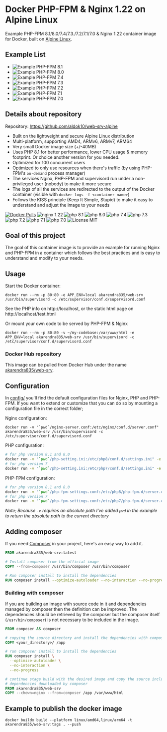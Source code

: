# Docker PHP-FPM & Nginx 1.22 on Alpine Linux
Example PHP-FPM 8.1/8.0/7.4/7.3./7.2/7.1/7.0 & Nginx 1.22 container image for Docker, built on [Alpine Linux](https://www.alpinelinux.org/).

## Example List
* ![Example PHP-FPM 8.1](https://github.com/aldok10/web-srv-alpine/tree/main/base-image/php-8.1)
* ![Example PHP-FPM 8.0](https://github.com/aldok10/web-srv-alpine/tree/main/base-image/php-8.0)
* ![Example PHP-FPM 7.4](https://github.com/aldok10/web-srv-alpine/tree/main/base-image/php-7.4)
* ![Example PHP-FPM 7.3](https://github.com/aldok10/web-srv-alpine/tree/main/base-image/php-7.3)
* ![Example PHP-FPM 7.2](https://github.com/aldok10/web-srv-alpine/tree/main/base-image/php-7.2)
* ![Example PHP-FPM 7.1](https://github.com/aldok10/web-srv-alpine/tree/main/base-image/php-7.1)
* ![Example PHP-FPM 7.0](https://github.com/aldok10/web-srv-alpine/tree/main/base-image/php-7.0)

## Details about repository
Repository: https://github.com/aldok10/web-srv-alpine

* Built on the lightweight and secure Alpine Linux distribution
* Multi-platform, supporting AMD4, ARMv6, ARMv7, ARM64
* Very small Docker image size (+/-40MB)
* Uses PHP 8.1 for better performance, lower CPU usage & memory footprint. Or choice another version for you needed.
* Optimized for 100 concurrent users
* Optimized to only use resources when there's traffic (by using PHP-FPM's `on-demand` process manager)
* The services Nginx, PHP-FPM and supervisord run under a non-privileged user (nobody) to make it more secure
* The logs of all the services are redirected to the output of the Docker container (visible with `docker logs -f <container name>`)
* Follows the KISS principle (Keep It Simple, Stupid) to make it easy to understand and adjust the image to your needs

[![Docker Pulls](https://img.shields.io/docker/pulls/akarendra835/web-srv.svg)](https://hub.docker.com/r/akarendra835/web-srv/)
![nginx 1.22](https://img.shields.io/badge/nginx-1.22-brightgreen.svg)
![php 8.1](https://img.shields.io/badge/php-8.1-brightgreen.svg)
![php 8.0](https://img.shields.io/badge/php-8.0-brightgreen.svg)
![php 7.4](https://img.shields.io/badge/php-7.4-brightgreen.svg)
![php 7.3](https://img.shields.io/badge/php-7.3-brightgreen.svg)
![php 7.2](https://img.shields.io/badge/php-7.2-brightgreen.svg)
![php 7.1](https://img.shields.io/badge/php-7.1-brightgreen.svg)
![php 7.0](https://img.shields.io/badge/php-7.0-brightgreen.svg)
![License MIT](https://img.shields.io/badge/license-MIT-blue.svg)

## Goal of this project
The goal of this container image is to provide an example for running Nginx and PHP-FPM in a container which follows
the best practices and is easy to understand and modify to your needs.

## Usage

Start the Docker container:

    docker run --rm -p 80:80 -e APP_ENV=local akarendra835/web-srv /usr/bin/supervisord -c /etc/supervisor/conf.d/supervisord.conf

See the PHP info on http://localhost, or the static html page on http://localhost/test.html

Or mount your own code to be served by PHP-FPM & Nginx

    docker run --rm -p 80:80 -v ~/my-codebase:/var/www/html -e APP_ENV=local akarendra835/web-srv /usr/bin/supervisord -c /etc/supervisor/conf.d/supervisord.conf

### Docker Hub repository
This image can be pulled from Docker Hub under the name [akarendra835/web-srv](https://hub.docker.com/r/akarendra835/web-srv).

## Configuration
In [config/](config/) you'll find the default configuration files for Nginx, PHP and PHP-FPM.
If you want to extend or customize that you can do so by mounting a configuration file in the correct folder;

Nginx configuration:

    docker run -v "`pwd`/nginx-server.conf:/etc/nginx/conf.d/server.conf" akarendra835/web-srv /usr/bin/supervisord -c /etc/supervisor/conf.d/supervisord.conf

PHP configuration:

```bash
# for php version 8.1 and 8.0
docker run -v "`pwd`/php-setting.ini:/etc/php8/conf.d/settings.ini" -e APP_ENV=local akarendra835/web-srv /usr/bin/supervisord -c /etc/supervisor/conf.d/supervisord.conf
# for php version 7
docker run -v "`pwd`/php-setting.ini:/etc/php7/conf.d/settings.ini" -e APP_ENV=local akarendra835/web-srv /usr/bin/supervisord -c /etc/supervisor/conf.d/supervisord.conf
```

PHP-FPM configuration:

```bash
# for php version 8.1 and 8.0
docker run -v "`pwd`/php-fpm-settings.conf:/etc/php8/php-fpm.d/server.conf" -e APP_ENV=local akarendra835/web-srv /usr/bin/supervisord -c /etc/supervisor/conf.d/supervisord.conf
# for php version 7
docker run -v "`pwd`/php-fpm-settings.conf:/etc/php7/php-fpm.d/server.conf" -e APP_ENV=local akarendra835/web-srv /usr/bin/supervisord -c /etc/supervisor/conf.d/supervisord.conf
```

_Note; Because `-v` requires an absolute path I've added `pwd` in the example to return the absolute path to the current directory_


## Adding composer

If you need [Composer](https://getcomposer.org/) in your project, here's an easy way to add it.

```Dockerfile
FROM akarendra835/web-srv:latest

# Install composer from the official image
COPY --from=composer /usr/bin/composer /usr/bin/composer

# Run composer install to install the dependencies
RUN composer install --optimize-autoloader --no-interaction --no-progress
```

### Building with composer

If you are building an image with source code in it and dependencies managed by composer then the definition can be improved.
The dependencies should be retrieved by the composer but the composer itself (`/usr/bin/composer`) is not necessary to be included in the image.

```Dockerfile
FROM composer AS composer

# copying the source directory and install the dependencies with composer
COPY <your_directory>/ /app

# run composer install to install the dependencies
RUN composer install \
  --optimize-autoloader \
  --no-interaction \
  --no-progress

# continue stage build with the desired image and copy the source including the
# dependencies downloaded by composer
FROM akarendra835/web-srv
COPY --chown=nginx --from=composer /app /var/www/html
```

## Example to publish the docker image
```
docker buildx build --platform linux/amd64,linux/arm64 -t akarendra835/web-srv:tags . --push
```